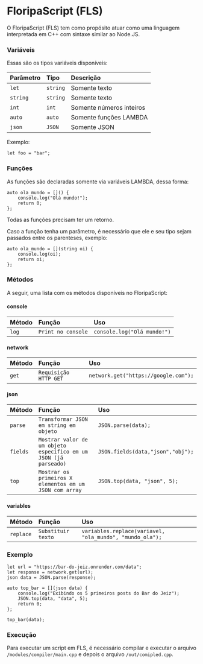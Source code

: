 # FloripaScript (FLS)

O FloripaScript (FLS) tem como propósito atuar como uma linguagem interpretada em C++ com sintaxe similar ao Node.JS.

### Variáveis
Essas são os tipos variáveis disponíveis:

| Parâmetro   | Tipo       | Descrição                           |
| :---------- | :--------- | :---------------------------------- |
| `let` | `string` | Somente texto |
| `string` | `string` | Somente texto |
| `int` | `int` | Somente números inteiros |
| `auto` | `auto` | Somente funções LAMBDA |
| `json` | `JSON` | Somente JSON |

Exemplo:
```
let foo = "bar";
```

### Funções

As funções são declaradas somente via variáveis LAMBDA, dessa forma:

```
auto ola_mundo = []() { 
    console.log("Olá mundo!");
    return 0;
};
``` 

Todas as funções precisam ter um retorno.

Caso a função tenha um parâmetro, é necessário que ele e seu tipo sejam passados entre os parenteses, exemplo:

```
auto ola_mundo = [](string oi) { 
    console.log(oi);
    return oi;
};
```

### Métodos

A seguir, uma lista com os métodos disponíveis no FloripaScript:

#### console
| Método   | Função       | Uso                           |
| :------- | :----------- | :---------------------------------- |
| `log` | `Print no console` | ```console.log("Olá mundo!")``` |

#### network

| Método   | Função       | Uso                           |
| :------- | :----------- | :---------------------------------- |
| `get` | `Requisição HTTP GET` | ```network.get("https://google.com");``` |

#### json

| Método   | Função       | Uso                           |
| :------- | :----------- | :---------------------------------- |
| `parse` | `Transformar JSON em string em objeto` | ```JSON.parse(data);``` |
| `fields` | `Mostrar valor de um objeto especifico em um JSON (já parseado)` | ```JSON.fields(data,"json","obj");``` |
| `top` | `Mostrar os primeiros X elementos em um JSON com array` | ```JSON.top(data, "json", 5);``` |

#### variables

| Método   | Função       | Uso                           |
| :------- | :----------- | :---------------------------------- |
| `replace` | `Substituir texto` | ```variables.replace(variavel, "ola_mundo", "mundo_ola");``` |

### Exemplo

```
let url = "https://bar-do-jeiz.onrender.com/data";
let response = network.get(url);
json data = JSON.parse(response);

auto top_bar = [](json data) { 
    console.log("Exibindo os 5 primeiros posts do Bar do Jeiz");
    JSON.top(data, "data", 5);
    return 0;
};

top_bar(data);
```

### Execução

Para executar um script em FLS, é necessário compilar e executar o arquivo ```/modules/compiler/main.cpp``` e depois o arquivo ```/out/comipled.cpp```.
